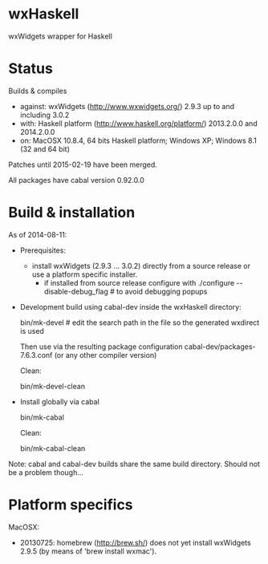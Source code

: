wxHaskell
=========

wxWidgets wrapper for Haskell

Status
======

Builds & compiles
- against: wxWidgets (http://www.wxwidgets.org/) 2.9.3 up to and including 3.0.2
- with: Haskell platform (http://www.haskell.org/platform/) 2013.2.0.0 and 2014.2.0.0
- on: MacOSX 10.8.4, 64 bits Haskell platform; Windows XP; Windows 8.1 (32 and 64 bit)

Patches until 2015-02-19 have been merged.

All packages have cabal version 0.92.0.0


Build & installation
====================

As of 2014-08-11:
- Prerequisites:
  - install wxWidgets (2.9.3 ... 3.0.2) directly from a source release or use a platform specific installer.
    - if installed from source release configure with
        ./configure --disable-debug_flag   # to avoid debugging popups

- Development build using cabal-dev inside the wxHaskell directory:

    bin/mk-devel   # edit the search path in the file so the generated wxdirect is used

  Then use via the resulting package configuration cabal-dev/packages-7.6.3.conf (or any other compiler version)
  
  Clean:
  
    bin/mk-devel-clean

- Install globally via cabal

    bin/mk-cabal

  Clean:
  
    bin/mk-cabal-clean

Note: cabal and cabal-dev builds share the same build directory. Should not be a problem though...


Platform specifics
==================

MacOSX:
- 20130725: homebrew (http://brew.sh/) does not yet install wxWidgets 2.9.5 (by means of 'brew install wxmac').
